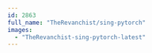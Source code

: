 ```yaml
---
id: 2863
full_name: "TheRevanchist/sing-pytorch"
images: 
  - "TheRevanchist-sing-pytorch-latest"
---
```

